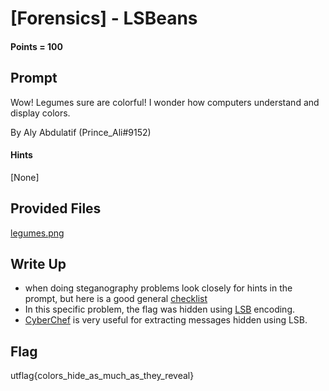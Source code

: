 # \[Forensics\] - LSBeans

#### Points = 100

## Prompt

Wow! Legumes sure are colorful! I wonder how computers understand and display colors.

By Aly Abdulatif (Prince_Ali#9152)

#### Hints
\[None\]

## Provided Files

[legumes.png](./legumes.png)

## Write Up

- when doing steganography problems look closely for hints in the prompt, but here is a good general [checklist](https://stegonline.georgeom.net/checklist)
- In this specific problem, the flag was hidden using [LSB](https://mikeward.net/steganography/steganography-lsb/) encoding.
- [CyberChef](https://gchq.github.io/CyberChef/#recipe=Extract_LSB('R','G','B','','Row',0)) is very useful for extracting messages hidden using LSB.

## Flag

utflag{colors_hide_as_much_as_they_reveal}
